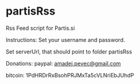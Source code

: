 # partisRss
Rss Feed script for Partis.si

Instructions:
Set your username and password.

Set serverUrl, that should point to folder partisRss

Donations: 
paypal: amadej.pevec@gmail.com

bitcoin: 1PdHRDrRxBsohPRJMxTa5cVLNriEbJUhdP
